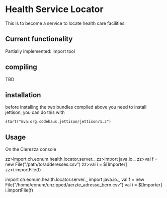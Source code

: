 # Health Service Locator

This is to become a service to locate health care facilities.

## Current functionality

Partially implemented: import tool

## compiling

TBD

## installation

before installing the two bundles compiled above you need to install
jettison, you can do this with

    start("mvn:org.codehaus.jettison/jettison/1.3")

## Usage

On the Clerezza console

  zz>import ch.eonum.health.locator.server._
  zz>import java.io._ 
  zz>val f = new File("/path/to/adderesses.csv")
  zz>val i = $[Importer]
  zz>i.importFile(f)



import ch.eonum.health.locator.server._
import java.io._ 
val f = new File("/home/eonum/unzipped/aerzte_adresse_bern.csv")
val i = $[Importer]
i.importFile(f)
